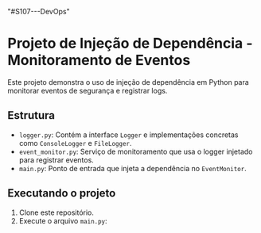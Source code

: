 "#S107---DevOps" 
# Projeto de Injeção de Dependência - Monitoramento de Eventos

Este projeto demonstra o uso de injeção de dependência em Python para monitorar eventos de segurança e registrar logs.

## Estrutura

- `logger.py`: Contém a interface `Logger` e implementações concretas como `ConsoleLogger` e `FileLogger`.
- `event_monitor.py`: Serviço de monitoramento que usa o logger injetado para registrar eventos.
- `main.py`: Ponto de entrada que injeta a dependência no `EventMonitor`.

## Executando o projeto

1. Clone este repositório.
2. Execute o arquivo `main.py`:
